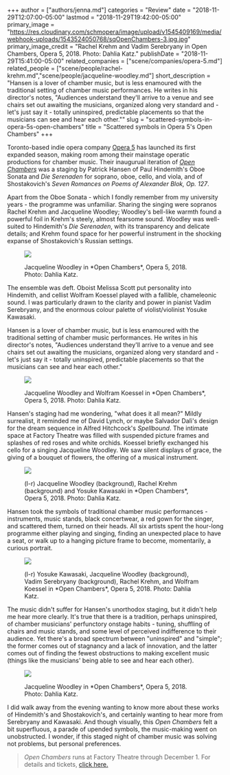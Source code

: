 +++
author = ["authors/jenna.md"]
categories = "Review"
date = "2018-11-29T12:07:00-05:00"
lastmod = "2018-11-29T19:42:00-05:00"
primary_image = "https://res.cloudinary.com/schmopera/image/upload/v1545409169/media/webhook-uploads/1543524050768/sqOpenChambers-3.jpg.jpg"
primary_image_credit = "Rachel Krehm and Vadim Serebryany in Open Chambers, Opera 5, 2018. Photo: Dahlia Katz."
publishDate = "2018-11-29T15:41:00-05:00"
related_companies = ["scene/companies/opera-5.md"]
related_people = ["scene/people/rachel-krehm.md","scene/people/jacqueline-woodley.md"]
short_description = "Hansen is a lover of chamber music, but is less enamoured with the traditional setting of chamber music performances. He writes in his director&#039;s notes, &quot;Audiences understand they&#039;ll arrive to a venue and see chairs set out awaiting the musicians, organized along very standard and - let&#039;s just say it - totally uninspired, predictable placements so that the musicians can see and hear each other.&quot;"
slug = "scattered-symbols-in-opera-5s-open-chambers"
title = "Scattered symbols in Opera 5&#039;s Open Chambers"
+++

Toronto-based indie opera company [Opera 5](/scene/companies/opera-5/) has launched its first expanded season, making room among their mainstage operatic productions for chamber music. Their inaugurual iteration of [*Open Chambers*](http://opera5.ca/openchambers/) was a staging by Patrick Hansen of Paul Hindemith's Oboe Sonata and *Die Serenaden* for soprano, oboe, cello, and viola, and of Shostakovich's *Seven Romances on Poems of Alexander Blok, Op. 127*.

Apart from the Oboe Sonata - which I fondly remember from my university years - the programme was unfamiliar. Sharing the singing were sopranos Rachel Krehm and Jacqueline Woodley; Woodley's bell-like warmth found a powerful foil in Krehm's steely, almost fearsome sound. Woodley was well-suited to Hindemith's *Die Serenaden*, with its transparency and delicate details; and Krehm found space for her powerful instrument in the shocking expanse of Shostakovich's Russian settings.

<figure data-type="image">

![](https://res.cloudinary.com/schmopera/image/upload/v1545409169/media/webhook-uploads/1543523819763/OpenChambers-13.jpg.jpg)
<figcaption>Jacqueline Woodley in *Open Chambers*, Opera 5, 2018. Photo: Dahlia Katz.</figcaption>
</figure>

The ensemble was deft. Oboist Melissa Scott put personality into Hindemith, and cellist Wolfram Koessel played with a fallible, chameleonic sound. I was particularly drawn to the clarity and power in pianist Vadim Serebryany, and the enormous colour palette of violist/violinist Yosuke Kawasaki.

Hansen is a lover of chamber music, but is less enamoured with the traditional setting of chamber music performances. He writes in his director's notes, "Audiences understand they'll arrive to a venue and see chairs set out awaiting the musicians, organized along very standard and - let's just say it - totally uninspired, predictable placements so that the musicians can see and hear each other."

<figure data-type="image">

![](https://res.cloudinary.com/schmopera/image/upload/v1545409169/media/webhook-uploads/1543523813405/OpenChambers7.jpg.jpg)
<figcaption>Jacqueline Woodley and Wolfram Koessel in *Open Chambers*, Opera 5, 2018. Photo: Dahlia Katz.</figcaption>
</figure>

Hansen's staging had me wondering, "what does it all mean?" Mildly surrealist, it reminded me of David Lynch, or maybe Salvador Dalì's design for the dream sequence in Alfred Hitchcock's *Spellbound*. The intimate space at Factory Theatre was filled with suspended picture frames and splashes of red roses and white orchids. Koessel briefly exchanged his cello for a singing Jacqueline Woodley. We saw silent displays of grace, the giving of a bouquet of flowers, the offering of a musical instrument.

<figure data-type="image">

![](https://res.cloudinary.com/schmopera/image/upload/v1545409169/media/webhook-uploads/1543524006490/OpenChambers-6.jpg.jpg)
<figcaption>(l-r) Jacqueline Woodley (background), Rachel Krehm (background) and Yosuke Kawasaki in *Open Chambers*, Opera 5, 2018. Photo: Dahlia Katz.</figcaption>
</figure>

Hansen took the symbols of traditional chamber music performances - instruments, music stands, black concertwear, a red gown for the singer, and scattered them, turned on their heads. All six artists spent the hour-long programme either playing and singing, finding an unexpected place to have a seat, or walk up to a hanging picture frame to become, momentarily, a curious portrait.

<figure data-type="image">

![](https://res.cloudinary.com/schmopera/image/upload/v1545409169/media/webhook-uploads/1543523795727/OpenChambers12.jpg.jpg)
<figcaption>(l-r) Yosuke Kawasaki, Jacqueline Woodley (background), Vadim Serebryany (background), Rachel Krehm, and Wolfram Koessel in *Open Chambers*, Opera 5, 2018. Photo: Dahlia Katz.</figcaption>
</figure>

The music didn't suffer for Hansen's unorthodox staging, but it didn't help me hear more clearly. It's true that there is a tradition, perhaps uninspired, of chamber musicians' perfunctory onstage habits - tuning, shuffling of chairs and music stands, and some level of perceived indifference to their audience. Yet there's a broad spectrum between "uninspired" and "simple"; the former comes out of stagnancy and a lack of innovation, and the latter comes out of finding the fewest obstructions to making excellent music (things like the musicians' being able to see and hear each other).

<figure data-type="image">

![](https://res.cloudinary.com/schmopera/image/upload/v1545409169/media/webhook-uploads/1543523779092/OpenChambers1.jpg.jpg)
<figcaption>Jacqueline Woodley in *Open Chambers*, Opera 5, 2018. Photo: Dahlia Katz.</figcaption>
</figure>

I did walk away from the evening wanting to know more about these works of Hindemith's and Shostakovich's, and certainly wanting to hear more from Serebryany and Kawasaki. And though visually, this *Open Chambers* felt a bit superfluous, a parade of upended symbols, the music-making went on unobstructed. I wonder, if this staged night of chamber music was solving not problems, but personal preferences.

>*Open Chambers* runs at Factory Theatre through December 1. For details and tickets, [click here.](http://opera5.ca/openchambers/)
